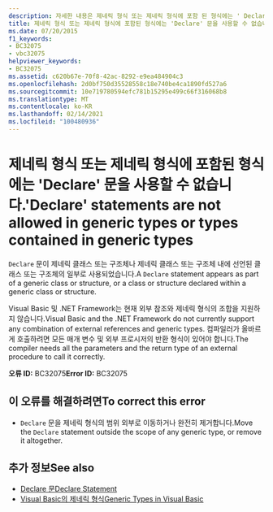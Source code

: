 ```yaml
---
description: 자세한 내용은 제네릭 형식 또는 제네릭 형식에 포함 된 형식에는 ' Declare ' 문을 사용할 수 없습니다.
title: 제네릭 형식 또는 제네릭 형식에 포함된 형식에는 'Declare' 문을 사용할 수 없습니다.
ms.date: 07/20/2015
f1_keywords:
- BC32075
- vbc32075
helpviewer_keywords:
- BC32075
ms.assetid: c620b67e-70f8-42ac-8292-e9ea484904c3
ms.openlocfilehash: 2d0bf750d35528558c18e740be4ca1890fd527a6
ms.sourcegitcommit: 10e719780594efc781b15295e499c66f316068b8
ms.translationtype: MT
ms.contentlocale: ko-KR
ms.lasthandoff: 02/14/2021
ms.locfileid: "100480936"
---
```

# <a name="declare-statements-are-not-allowed-in-generic-types-or-types-contained-in-generic-types"></a><span data-ttu-id="5980c-103">제네릭 형식 또는 제네릭 형식에 포함된 형식에는 'Declare' 문을 사용할 수 없습니다.</span><span class="sxs-lookup"><span data-stu-id="5980c-103">'Declare' statements are not allowed in generic types or types contained in generic types</span></span>

<span data-ttu-id="5980c-104">`Declare` 문이 제네릭 클래스 또는 구조체나 제네릭 클래스 또는 구조체 내에 선언된 클래스 또는 구조체의 일부로 사용되었습니다.</span><span class="sxs-lookup"><span data-stu-id="5980c-104">A `Declare` statement appears as part of a generic class or structure, or a class or structure declared within a generic class or structure.</span></span>  
  
 <span data-ttu-id="5980c-105">Visual Basic 및 .NET Framework는 현재 외부 참조와 제네릭 형식의 조합을 지원하지 않습니다.</span><span class="sxs-lookup"><span data-stu-id="5980c-105">Visual Basic and the .NET Framework do not currently support any combination of external references and generic types.</span></span> <span data-ttu-id="5980c-106">컴파일러가 올바르게 호출하려면 모든 매개 변수 및 외부 프로시저의 반환 형식이 있어야 합니다.</span><span class="sxs-lookup"><span data-stu-id="5980c-106">The compiler needs all the parameters and the return type of an external procedure to call it correctly.</span></span>  
  
 <span data-ttu-id="5980c-107">**오류 ID:** BC32075</span><span class="sxs-lookup"><span data-stu-id="5980c-107">**Error ID:** BC32075</span></span>  
  
## <a name="to-correct-this-error"></a><span data-ttu-id="5980c-108">이 오류를 해결하려면</span><span class="sxs-lookup"><span data-stu-id="5980c-108">To correct this error</span></span>  
  
- <span data-ttu-id="5980c-109">`Declare` 문을 제네릭 형식의 범위 외부로 이동하거나 완전히 제거합니다.</span><span class="sxs-lookup"><span data-stu-id="5980c-109">Move the `Declare` statement outside the scope of any generic type, or remove it altogether.</span></span>  
  
## <a name="see-also"></a><span data-ttu-id="5980c-110">추가 정보</span><span class="sxs-lookup"><span data-stu-id="5980c-110">See also</span></span>

- [<span data-ttu-id="5980c-111">Declare 문</span><span class="sxs-lookup"><span data-stu-id="5980c-111">Declare Statement</span></span>](../language-reference/statements/declare-statement.md)
- [<span data-ttu-id="5980c-112">Visual Basic의 제네릭 형식</span><span class="sxs-lookup"><span data-stu-id="5980c-112">Generic Types in Visual Basic</span></span>](../programming-guide/language-features/data-types/generic-types.md)
